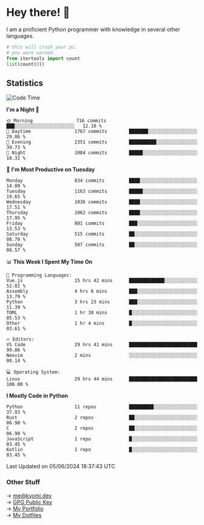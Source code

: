 # Hey there! 👋

I am a proficient Python programmer with knowledge in several other languages.

```py
# this will crash your pc.
# you were warned.
from itertools import count
list(count(0))
```

## Statistics
<!--START_SECTION:waka-->
![Code Time](http://img.shields.io/badge/Code%20Time-1%2C146%20hrs%2037%20mins-blue)

**I'm a Night 🦉** 

```text
🌞 Morning                716 commits         ███░░░░░░░░░░░░░░░░░░░░░░   12.10 % 
🌆 Daytime                1767 commits        ███████░░░░░░░░░░░░░░░░░░   29.86 % 
🌃 Evening                2351 commits        ██████████░░░░░░░░░░░░░░░   39.73 % 
🌙 Night                  1084 commits        █████░░░░░░░░░░░░░░░░░░░░   18.32 % 
```
📅 **I'm Most Productive on Tuesday** 

```text
Monday                   834 commits         ████░░░░░░░░░░░░░░░░░░░░░   14.09 % 
Tuesday                  1163 commits        █████░░░░░░░░░░░░░░░░░░░░   19.65 % 
Wednesday                1036 commits        ████░░░░░░░░░░░░░░░░░░░░░   17.51 % 
Thursday                 1062 commits        ████░░░░░░░░░░░░░░░░░░░░░   17.95 % 
Friday                   801 commits         ███░░░░░░░░░░░░░░░░░░░░░░   13.53 % 
Saturday                 515 commits         ██░░░░░░░░░░░░░░░░░░░░░░░   08.70 % 
Sunday                   507 commits         ██░░░░░░░░░░░░░░░░░░░░░░░   08.57 % 
```


📊 **This Week I Spent My Time On** 

```text
💬 Programming Languages: 
Vue.js                   15 hrs 42 mins      █████████████░░░░░░░░░░░░   52.82 % 
Assembly                 4 hrs 6 mins        ███░░░░░░░░░░░░░░░░░░░░░░   13.79 % 
Python                   3 hrs 23 mins       ███░░░░░░░░░░░░░░░░░░░░░░   11.39 % 
TOML                     1 hr 38 mins        █░░░░░░░░░░░░░░░░░░░░░░░░   05.53 % 
Other                    1 hr 4 mins         █░░░░░░░░░░░░░░░░░░░░░░░░   03.61 % 

🔥 Editors: 
VS Code                  29 hrs 41 mins      █████████████████████████   99.86 % 
Neovim                   2 mins              ░░░░░░░░░░░░░░░░░░░░░░░░░   00.14 % 

💻 Operating System: 
Linux                    29 hrs 44 mins      █████████████████████████   100.00 % 
```

**I Mostly Code in Python** 

```text
Python                   11 repos            █████████░░░░░░░░░░░░░░░░   37.93 % 
Rust                     2 repos             ██░░░░░░░░░░░░░░░░░░░░░░░   06.90 % 
C                        2 repos             ██░░░░░░░░░░░░░░░░░░░░░░░   06.90 % 
JavaScript               1 repo              █░░░░░░░░░░░░░░░░░░░░░░░░   03.45 % 
Kotlin                   1 repo              █░░░░░░░░░░░░░░░░░░░░░░░░   03.45 % 
```




 Last Updated on 05/06/2024 18:37:43 UTC
<!--END_SECTION:waka-->

### Other Stuff

→ [me@kyomi.dev](mailto:me@kyomi.dev)\
→ [GPG Public Key](https://github.com/bitterteriyaki.gpg)\
→ [My Portfolio](https://kyomi.dev)\
→ [My Dotfiles](https://github.com/bitterteriyaki/dotfiles)
